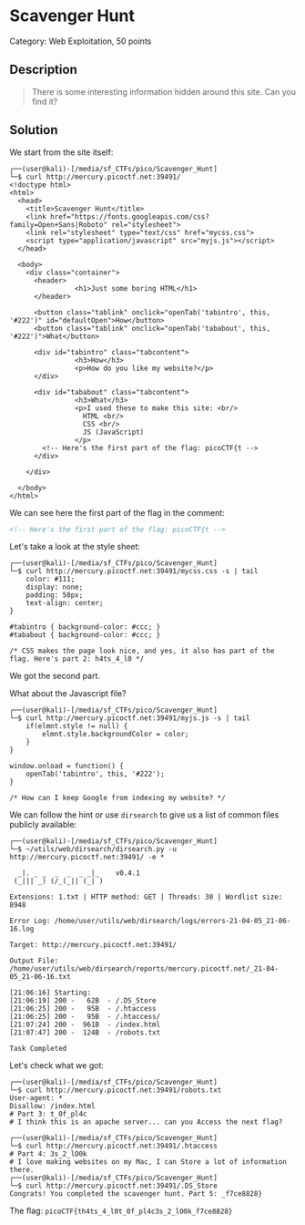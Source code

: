 # Scavenger Hunt
Category: Web Exploitation, 50 points

## Description

> There is some interesting information hidden around this site. Can you find it?


## Solution

We start from the site itself:

```console
┌──(user@kali)-[/media/sf_CTFs/pico/Scavenger_Hunt]
└─$ curl http://mercury.picoctf.net:39491/
<!doctype html>
<html>
  <head>
    <title>Scavenger Hunt</title>
    <link href="https://fonts.googleapis.com/css?family=Open+Sans|Roboto" rel="stylesheet">
    <link rel="stylesheet" type="text/css" href="mycss.css">
    <script type="application/javascript" src="myjs.js"></script>
  </head>

  <body>
    <div class="container">
      <header>
                <h1>Just some boring HTML</h1>
      </header>

      <button class="tablink" onclick="openTab('tabintro', this, '#222')" id="defaultOpen">How</button>
      <button class="tablink" onclick="openTab('tababout', this, '#222')">What</button>

      <div id="tabintro" class="tabcontent">
                <h3>How</h3>
                <p>How do you like my website?</p>
      </div>

      <div id="tababout" class="tabcontent">
                <h3>What</h3>
                <p>I used these to make this site: <br/>
                  HTML <br/>
                  CSS <br/>
                  JS (JavaScript)
                </p>
        <!-- Here's the first part of the flag: picoCTF{t -->
      </div>

    </div>

  </body>
</html>
```

We can see here the first part of the flag in the comment:

```html
<!-- Here's the first part of the flag: picoCTF{t -->
```

Let's take a look at the style sheet:

```console
┌──(user@kali)-[/media/sf_CTFs/pico/Scavenger_Hunt]
└─$ curl http://mercury.picoctf.net:39491/mycss.css -s | tail
    color: #111;
    display: none;
    padding: 50px;
    text-align: center;
}

#tabintro { background-color: #ccc; }
#tababout { background-color: #ccc; }

/* CSS makes the page look nice, and yes, it also has part of the flag. Here's part 2: h4ts_4_l0 */     
```

We got the second part. 

What about the Javascript file?

```console
┌──(user@kali)-[/media/sf_CTFs/pico/Scavenger_Hunt]
└─$ curl http://mercury.picoctf.net:39491/myjs.js -s | tail
    if(elmnt.style != null) {
        elmnt.style.backgroundColor = color;
    }
}

window.onload = function() {
    openTab('tabintro', this, '#222');
}

/* How can I keep Google from indexing my website? */
```

We can follow the hint or use `dirsearch` to give us a list of common files publicly available:

```console
┌──(user@kali)-[/media/sf_CTFs/pico/Scavenger_Hunt]
└─$ ~/utils/web/dirsearch/dirsearch.py -u http://mercury.picoctf.net:39491/ -e *

  _|. _ _  _  _  _ _|_    v0.4.1
 (_||| _) (/_(_|| (_| )

Extensions: 1.txt | HTTP method: GET | Threads: 30 | Wordlist size: 8948

Error Log: /home/user/utils/web/dirsearch/logs/errors-21-04-05_21-06-16.log

Target: http://mercury.picoctf.net:39491/

Output File: /home/user/utils/web/dirsearch/reports/mercury.picoctf.net/_21-04-05_21-06-16.txt

[21:06:16] Starting:
[21:06:19] 200 -   62B  - /.DS_Store
[21:06:25] 200 -   95B  - /.htaccess
[21:06:25] 200 -   95B  - /.htaccess/
[21:07:24] 200 -  961B  - /index.html
[21:07:47] 200 -  124B  - /robots.txt

Task Completed

```

Let's check what we got:

```console
┌──(user@kali)-[/media/sf_CTFs/pico/Scavenger_Hunt]
└─$ curl http://mercury.picoctf.net:39491/robots.txt
User-agent: *
Disallow: /index.html
# Part 3: t_0f_pl4c
# I think this is an apache server... can you Access the next flag?

┌──(user@kali)-[/media/sf_CTFs/pico/Scavenger_Hunt]
└─$ curl http://mercury.picoctf.net:39491/.htaccess
# Part 4: 3s_2_lO0k
# I love making websites on my Mac, I can Store a lot of information there.                                                                                                                                    
┌──(user@kali)-[/media/sf_CTFs/pico/Scavenger_Hunt]
└─$ curl http://mercury.picoctf.net:39491/.DS_Store
Congrats! You completed the scavenger hunt. Part 5: _f7ce8828}  
```

The flag: `picoCTF{th4ts_4_l0t_0f_pl4c3s_2_lO0k_f7ce8828}`